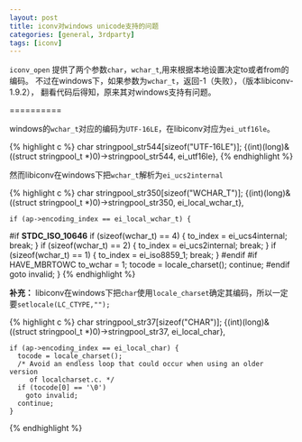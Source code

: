 ```yaml
---
layout: post
title: iconv对windows unicode支持的问题
categories: [general, 3rdparty]
tags: [iconv]
---
```


`iconv_open` 提供了两个参数`char`，`wchar_t`,用来根据本地设置决定to或者from的编码。
不过在windows下，如果参数为`wchar_t`，返回-1（失败），（版本libiconv-1.9.2），
翻看代码后得知，原来其对windows支持有问题。

==========

windows的`wchar_t`对应的编码为`UTF-16LE`，在libiconv对应为`ei_utf16le`。
	
{% highlight c %}
char stringpool_str544[sizeof("UTF-16LE")];
{(int)(long)&((struct stringpool_t *)0)->stringpool_str544, ei_utf16le}, 
{% endhighlight %}

然而libiconv在windows下把`wchar_t`解析为`ei_ucs2internal`
	
{% highlight c %}
char stringpool_str350[sizeof("WCHAR_T")]; 
 {(int)(long)&((struct stringpool_t *)0)->stringpool_str350, ei_local_wchar_t}, 
 
    if (ap->encoding_index == ei_local_wchar_t) {
#if __STDC_ISO_10646__
      if (sizeof(wchar_t) == 4) {
        to_index = ei_ucs4internal;
        break;
      }
      if (sizeof(wchar_t) == 2) {
        to_index = ei_ucs2internal;
        break;
      }
      if (sizeof(wchar_t) == 1) {
        to_index = ei_iso8859_1;
        break;
      }
#endif
#if HAVE_MBRTOWC
      to_wchar = 1;
      tocode = locale_charset();
      continue;
#endif
      goto invalid;
    }
{% endhighlight %}

**补充：**
libiconv在windows下把`char`使用`locale_charset`确定其编码，所以一定要`setlocale(LC_CTYPE,"");`

{% highlight c %}
char stringpool_str37[sizeof("CHAR")];
 {(int)(long)&((struct stringpool_t *)0)->stringpool_str37, ei_local_char},

    if (ap->encoding_index == ei_local_char) {
      tocode = locale_charset();
      /* Avoid an endless loop that could occur when using an older version
         of localcharset.c. */
      if (tocode[0] == '\0')
        goto invalid;
      continue;
    }
{% endhighlight %}
